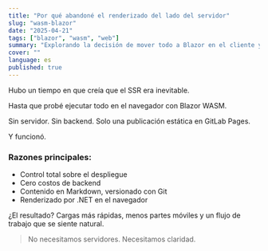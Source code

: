 ```yaml
---
title: "Por qué abandoné el renderizado del lado del servidor"
slug: "wasm-blazor"
date: "2025-04-21"
tags: ["blazor", "wasm", "web"]
summary: "Explorando la decisión de mover todo a Blazor en el cliente y olvidar el SSR tradicional."
cover: ""
language: es
published: true
---
```


Hubo un tiempo en que creía que el SSR era inevitable.

Hasta que probé ejecutar todo en el navegador con Blazor WASM.

Sin servidor. Sin backend. Solo una publicación estática en GitLab Pages.

Y funcionó.

### Razones principales:

- Control total sobre el despliegue
- Cero costos de backend
- Contenido en Markdown, versionado con Git
- Renderizado por .NET en el navegador

¿El resultado? Cargas más rápidas, menos partes móviles y un flujo de trabajo que se siente natural.

> No necesitamos servidores. Necesitamos claridad.
